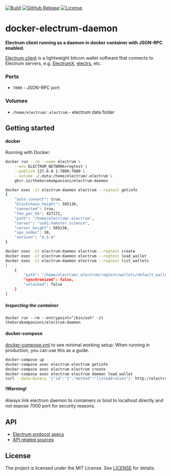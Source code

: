 [![Build](https://github.com/theborakompanioni/docker-electrum-daemon/actions/workflows/build.yml/badge.svg)](https://github.com/theborakompanioni/docker-electrum-daemon/actions/workflows/build.yml)
[![GitHub Release](https://img.shields.io/github/release/theborakompanioni/docker-electrum-daemon.svg?maxAge=3600)](https://github.com/theborakompanioni/docker-electrum-daemon/releases/latest)
[![License](https://img.shields.io/github/license/theborakompanioni/docker-electrum-daemon.svg?maxAge=2592000)](https://github.com/theborakompanioni/docker-electrum-daemon/blob/master/LICENSE)



# docker-electrum-daemon

**Electrum client running as a daemon in docker container with JSON-RPC enabled.**

[Electrum client](https://electrum.org/) is a lightweight bitcoin wallet software that connects to Electrum servers, e.g. [ElectrumX](https://github.com/spesmilo/electrumx), [electrs](https://github.com/romanz/electrs), etc.

### Ports
- `7000` - JSON-RPC port

### Volumes
- `/home/electrum/.electrum` - electrum data folder

## Getting started

#### docker

Running with Docker:

```bash
docker run --rm --name electrum \
    --env ELECTRUM_NETWORK=regtest \
    --publish 127.0.0.1:7000:7000 \
    --volume ./.data:/home/electrum/.electrum \
    ghcr.io/theborakompanioni/electrum-daemon
```
```bash
docker exec -it electrum-daemon electrum --regtest getinfo
{
    "auto_connect": true,
    "blockchain_height": 505136,
    "connected": true,
    "fee_per_kb": 427171,
    "path": "/home/electrum/.electrum",
    "server": "us01.hamster.science",
    "server_height": 505136,
    "spv_nodes": 10,
    "version": "4.5.8"
}

docker exec -it electrum-daemon electrum --regtest create
docker exec -it electrum-daemon electrum --regtest load_wallet
docker exec -it electrum-daemon electrum --regtest list_wallets
[
    {
        "path": "/home/electrum/.electrum/regtest/wallets/default_wallet",
        "synchronized": false,
        "unlocked": false
    }
]
```

##### Inspecting the container
```
docker run --rm --entrypoint="/bin/ash" -it theborakompanioni/electrum-daemon
```


#### docker-compose

[docker-compose.yml](https://github.com/theborakompanioni/docker-electrum-daemon/blob/master/docker-compose.yml) to see minimal working setup. When running in production, you can use this as a guide.

```bash
docker-compose up
docker-compose exec electrum electrum getinfo
docker-compose exec electrum electrum create
docker-compose exec electrum electrum daemon load_wallet
curl --data-binary '{"id":"1","method":"listaddresses"}' http://electrum:electrumz@localhost:7000
```

:exclamation:**Warning**:exclamation:

Always link electrum daemon to containers or bind to localhost directly and not expose 7000 port for security reasons.

## API

* [Electrum protocol specs](http://docs.electrum.org/en/latest/protocol.html)
* [API related sources](https://github.com/spesmilo/electrum/blob/master/electrum/commands.py)

## License

The project is licensed under the MIT License. See [LICENSE](https://github.com/theborakompanioni/docker-electrum-daemon/blob/master/LICENSE) for details.
